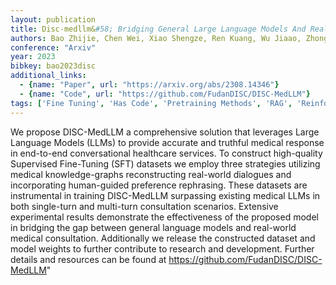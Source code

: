 ```yaml
---
layout: publication
title: Disc-medllm&#58; Bridging General Large Language Models And Real-world Medical Consultation
authors: Bao Zhijie, Chen Wei, Xiao Shengze, Ren Kuang, Wu Jiaao, Zhong Cheng, Peng Jiajie, Huang Xuanjing, Wei Zhongyu
conference: "Arxiv"
year: 2023
bibkey: bao2023disc
additional_links:
  - {name: "Paper", url: "https://arxiv.org/abs/2308.14346"}
  - {name: "Code", url: "https://github.com/FudanDISC/DISC-MedLLM"}
tags: ['Fine Tuning', 'Has Code', 'Pretraining Methods', 'RAG', 'Reinforcement Learning', 'Training Techniques']
---
```

We propose DISC-MedLLM a comprehensive solution that leverages Large Language Models (LLMs) to provide accurate and truthful medical response in end-to-end conversational healthcare services. To construct high-quality Supervised Fine-Tuning (SFT) datasets we employ three strategies utilizing medical knowledge-graphs reconstructing real-world dialogues and incorporating human-guided preference rephrasing. These datasets are instrumental in training DISC-MedLLM surpassing existing medical LLMs in both single-turn and multi-turn consultation scenarios. Extensive experimental results demonstrate the effectiveness of the proposed model in bridging the gap between general language models and real-world medical consultation. Additionally we release the constructed dataset and model weights to further contribute to research and development. Further details and resources can be found at https://github.com/FudanDISC/DISC-MedLLM"
